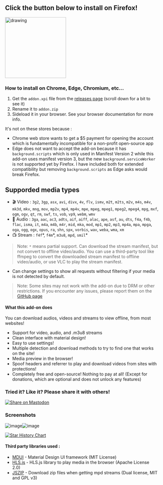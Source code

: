 ## Click the button below to install on Firefox!

<a href="https://addons.mozilla.org/addon/media-downloader-unleashed?utm_source=github-readme"><img src="https://blog.mozilla.org/addons/files/2020/04/get-the-addon-fx-apr-2020.svg" alt="drawing" width="200"/></a>

### How to install on Chrome, Edge, Chromium, etc...
1. Get the `addon.xpi` file from the [releases page](https://github.com/helloyanis/media-downloader-unleashed/releases) (scroll down for a bit to see it)
2. Rename it to `addon.zip`
3. Sideload it in your browser. See your browser documentation for more info.

It's not on these stores because :
- Chrome web store wants to get a $5 payment for opening the account which is fundamentally incompatible for a non-profit open-source app
- Edge does not want to accept the add-on because it has `background.scripts` which is only used in Manifest Version 2 while this add-on uses manifest version 3, but the new `background.serviceWorker` is not supported yet by Firefox. I have included both for extended compatibility but removing `background.scripts` as Edge asks would break Firefox.

## Supporded media types

- 🎬 Video : `3g2`, `3gp`, `asx`, `avi`, `divx`, `4v`, `flv`, `ismv`, `m2t`, `m2ts`, `m2v`, `m4s`, `m4v`, `mk3d`, `mkv`, `mng`, `mov`, `mp2v`, `mp4`, `mp4v`, `mpe`, `mpeg`, `mpeg1`, `mpeg2`, `mpeg4`, `mpg`, `mxf`, `ogm`, `ogv`, `qt`, `rm`, `swf`, `ts`, `vob`, `vp9`, `webm`, `wmv`
- 🎵 Audio : `3ga`, `aac`, `ac3`, `adts`, `aif`, `aiff`, `alac`, `ape`, `asf`, `au`, `dts`, `f4a`, `f4b`, `flac`, `isma`, `it`, `m4a`, `m4b`, `m4r`, `mid`, `mka`, `mod`, `mp1`, `mp2`, `mp3`, `mp4a`, `mpa`, `mpga`, `oga`, `ogg`, `ogx`, `opus`, `ra`, `shn`, `spx`, `vorbis`, `wav`, `weba`, `wma`, `xm`
- 📺 Stream : `f4f`\*, `f4m`\*, `m3u8`, `mpd`, `smil`\*

> Note: `*` means partial support. Can download the stream manifest, but not convert to offline video/audio. You can use a third-party tool like ffmpeg to convert the downloaded stream manifest to offline video/audio, or use VLC to play the stream manifest.

- Can change settings to show all requests without filtering if your media is not detected by default.

> Note: Some sites may not work with the add-on due to DRM or other restrictions. If you encounter any issues, please report them on the [GitHub page](https://github.com/helloyanis/media-downloader-unleashed/issues)

#### What this add-on does

You can download audios, videos and streams to view offline, from most websites!

- Support for video, audio, and .m3u8 streams
- Clean interface with material design!
- Easy to use settings!
- Multiple detection and download methods to try to find one that works on the site!
- Media preview in the browser!
- Spoof headers and referrer to play and download videos from sites with protections!
- Completely free and open-source! Nothing to pay at all! (Except for donations, which are optional and does not unlock any features)

### Tried it? Like it? Please share it with others!

<a rel="me" href="https://mastodonshare.com/?text=Check+out+Media+Downloader+Unleashed%2C+a+free+and+%23opensource+browser+extension+to+download+videos%2C+audios+and+live+streams+from+many+websites%21+For+%23firefox+and+can+be+sideloaded+on+%23chrome+and+other+%23chromium+browsers%21%0D%0A%0D%0AFirefox+store+%3A+https%3A%2F%2Faddons.mozilla.org%2Faddon%2Fmedia-downloader-unleashed%3Futm_source%3Dmastodon-share%0D%0A%0D%0ASource+code+%3A%0D%0Ahttps%3A%2F%2Faddons.mozilla.org%2Faddon%2Fmedia-downloader-unleashed%0D%0A%0D%0A%23downloader+%23extension+%23foss+%23libre+%23mediadownloaderunleashed&url="><img alt="Share on Mastodon" src="https://img.shields.io/badge/Share-on Mastodon-%236364FF?logo=mastodon&logoColor=white">
</a>

### Screenshots

![image](https://github.com/user-attachments/assets/8fd28749-a1fa-4ca2-bcdd-c32acad89cfc)![image](https://github.com/user-attachments/assets/8e2619ca-d064-4705-9999-bf862f5379c8)

<a href="https://www.star-history.com/#helloyanis/media-downloader-unleashed&Date">
 <picture>
   <source media="(prefers-color-scheme: dark)" srcset="https://api.star-history.com/svg?repos=helloyanis/media-downloader-unleashed&type=Date&theme=dark" />
   <source media="(prefers-color-scheme: light)" srcset="https://api.star-history.com/svg?repos=helloyanis/media-downloader-unleashed&type=Date" />
   <img alt="Star History Chart" src="https://api.star-history.com/svg?repos=helloyanis/media-downloader-unleashed&type=Date" />
 </picture>
</a>

#### Third party libraries used :

- [MDUI](https://www.mdui.org/en/) - Material Design UI framework (MIT License)
- [HLS.js](https://github.com/video-dev/hls.js/) - HLS.js library to play media in the browser (Apache License 2.0) 
- [JSZIP](https://github.com/Stuk/jszip) - Download zip files when getting mpd streams (Dual license, MIT and GPL v3)
